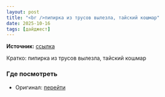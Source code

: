 ```yaml
---
layout: post
title: "<br />пипирка из трусов вылезла, тайский кошмар"
date: 2025-10-16
tags: [дайджест]
---
```


**Источник:** [ссылка](https://t.me/nn4st/246114)

Кратко: пипирка из трусов вылезла, тайский кошмар

### Где посмотреть
- Оригинал: [перейти]({link})
